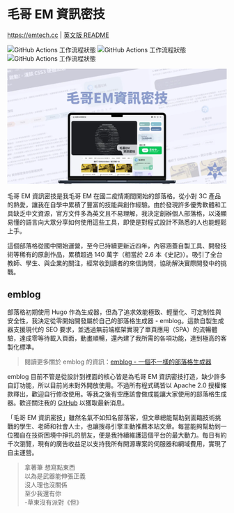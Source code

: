 # 毛哥 EM 資訊密技

<https://emtech.cc> | [英文版 README](README.en.md)

![GitHub Actions 工作流程狀態](https://img.shields.io/github/actions/workflow/status/Edit-Mr/emtech/markdown-validation.yml?label=%F0%9F%93%B0%E6%AA%A2%E6%9F%A5%20Markdown%20%E6%AA%94%E6%A1%88) ![GitHub Actions 工作流程狀態](https://img.shields.io/github/actions/workflow/status/Edit-Mr/emtech/autocorrect.yml?label=%F0%9F%97%BF%E7%9B%A4%E5%8F%A4%E4%B9%8B%E7%99%BD) ![GitHub Actions 工作流程狀態](https://img.shields.io/github/actions/workflow/status/Edit-Mr/emtech/file-size-check.yml?label=%F0%9F%8E%87%E5%9C%96%E7%89%87%E5%A4%A7%E5%B0%8F%E6%AA%A2%E6%9F%A5)

![毛哥 EM 資訊密技 og 圖片](static/img/og.webp)

毛哥 EM 資訊密技是我毛哥 EM 在國二疫情期間開始的部落格。從小對 3C 產品的熱愛，讓我在自學中累積了豐富的技能與創作經驗。由於發現許多優秀軟體和工具缺乏中文資源，官方文件多為英文且不易理解，我決定創辦個人部落格，以淺顯易懂的語言向大眾分享如何使用這些工具，即使是對程式設計不熟悉的人也能輕鬆上手。

這個部落格從國中開始運營，至今已持續更新近四年，內容涵蓋自製工具、開發技術等稀有的原創作品，累積超過 140 萬字（相當於 2.6 本《史記》）。吸引了全台教師、學生、與企業的關注，經常收到讀者的來信詢問，協助解決實際開發中的挑戰。

## emblog

部落格初期使用 Hugo 作為生成器，但為了追求效能極致、輕量化、可定制性與安全性，我決定從零開始開發屬於自己的部落格生成器 - emblog。這款自製生成器支援現代的 SEO 要求，並透過無前端框架實現了單頁應用（SPA）的流暢體驗，達成零等待載入頁面，動畫順暢，還內建了我所需的各項功能，達到極高的客製化標準。

> 閱讀更多關於 emblog 的資訊：[emblog - 一個不一樣的部落格生成器](https://emtech.cc/p/emblog)

emblog 目前不管是從設計到裡面的核心皆是為毛哥 EM 資訊密技打造，缺少許多自訂功能，所以目前尚未對外開放使用。不過所有程式碼皆以 Apache 2.0 授權條款釋出，歡迎自行修改使用。等我之後有空應該會做成能讓大家使用的部落格生成器。歡迎關注我的 [GitHub](https://github.com/Edit-Mr/emtech) 以獲取最新消息。

「毛哥 EM 資訊密技」雖然名氣不如知名部落客，但文章總能幫助到面臨技術挑戰的學生、老師和社會人士，也讓搜尋引擎主動推薦本站文章。每當能夠幫助到一位獨自在技術困境中掙扎的朋友，便是我持續維護這個平台的最大動力。每日有約千次瀏覽，現有的廣告收益足以支持我所有開源專案的伺服器和網域費用，實現了自主運營。

> 拿著筆 想寫點東西  
> 以為是武器能伸張正義  
> 沒人理也沒關係  
> 至少我還有你  
> -草東沒有派對《但》
